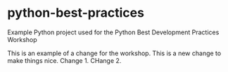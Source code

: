 # python-best-practices
Example Python project used for the Python Best Development Practices Workshop 

This is an example of a change for the workshop. This is a new change to make things nice.
Change 1.
CHange 2.